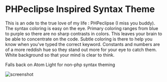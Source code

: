 # PHPeclipse Inspired Syntax Theme

This is an ode to the true love of my life : PHPeclipse (I miss you buddy). The syntax coloring is easy on the eye.
Primary coloring ranges from blue to purple so there are no sharp contrasts in colors. This leaves your brain to be able to
concentrate on the code. Subtle coloring is there to help you know when you've typed the correct keyword.
Constants and numbers are of a more reddish hue so they stand out more for your eye to catch them.
White background so that your mind is clear to think.

Falls back on Atom Light for non-php syntax theming

![screenshot](http://i.imgur.com/o6EoKvL.png)
